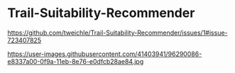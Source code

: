 # Trail-Suitability-Recommender


https://github.com/tweichle/Trail-Suitability-Recommender/issues/1#issue-723407825

https://user-images.githubusercontent.com/41403941/96290086-e8337a00-0f9a-11eb-8e76-e0dfcb28ae84.jpg
